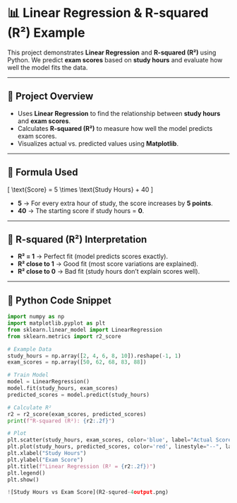 # 📊 Linear Regression & R-squared (R²) Example

This project demonstrates **Linear Regression** and **R-squared (R²)** using Python. We predict **exam scores** based on **study hours** and evaluate how well the model fits the data.

---

## 🔹 Project Overview  
- Uses **Linear Regression** to find the relationship between **study hours** and **exam scores**.  
- Calculates **R-squared (R²)** to measure how well the model predicts exam scores.  
- Visualizes actual vs. predicted values using **Matplotlib**.  

---

## 🔹 Formula Used  
\[
\text{Score} = 5 \times \text{Study Hours} + 40
\]
- **5** → For every extra hour of study, the score increases by **5 points**.  
- **40** → The starting score if study hours = **0**.  

---

## 🔹 R-squared (R²) Interpretation  
- **R² = 1** → Perfect fit (model predicts scores exactly).  
- **R² close to 1** → Good fit (most score variations are explained).  
- **R² close to 0** → Bad fit (study hours don’t explain scores well).  

---

## 🔹 Python Code Snippet  
```python
import numpy as np
import matplotlib.pyplot as plt
from sklearn.linear_model import LinearRegression
from sklearn.metrics import r2_score

# Example Data
study_hours = np.array([2, 4, 6, 8, 10]).reshape(-1, 1)
exam_scores = np.array([50, 62, 68, 83, 88])

# Train Model
model = LinearRegression()
model.fit(study_hours, exam_scores)
predicted_scores = model.predict(study_hours)

# Calculate R²
r2 = r2_score(exam_scores, predicted_scores)
print(f"R-squared (R²): {r2:.2f}")

# Plot
plt.scatter(study_hours, exam_scores, color='blue', label="Actual Scores")
plt.plot(study_hours, predicted_scores, color='red', linestyle="--", label="Regression Line")
plt.xlabel("Study Hours")
plt.ylabel("Exam Score")
plt.title(f"Linear Regression (R² = {r2:.2f})")
plt.legend()
plt.show()

![Study Hours vs Exam Score](R2-squred-4output.png) 
